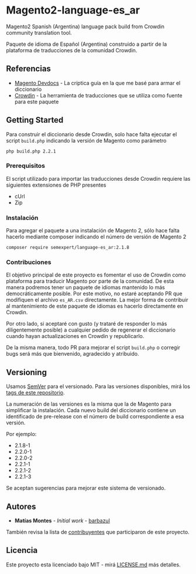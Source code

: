 # Magento2-language-es_ar

Magento2 Spanish (Argentina) language pack build from Crowdin community translation tool.

Paquete de idioma de Español (Argentina) construido a partir de la plataforma de traducciones de la comunidad Crowdin. 

## Referencias

* [Magento Devdocs](http://devdocs.magento.com/guides/v2.2/frontend-dev-guide/translations/xlate.html) - La críptica
guía en la que me basé para armar el diccionario
* [Crowdin](https://crowdin.com/project/magento-2/es-AR) - La herramienta de traducciones que se utiliza como fuente
para este paquete

## Getting Started

Para construir el diccionario desde Crowdin, solo hace falta ejecutar el script `build.php` indicando la versión de
Magento como parámetro

```
php build.php 2.2.1
``` 

### Prerequisitos

El script utilizado para importar las traducciones desde Crowdin requiere las siguientes extensiones de PHP presentes

* cUrl
* Zip

### Instalación

Para agregar el paquete a una instalación de Magento 2, sólo hace falta hacerlo mediante composer indicando el número de
versión de Magento 2

```
composer require semexpert/language-es_ar:2.1.8
``` 

### Contribuciones

El objetivo principal de este proyecto es fomentar el uso de Crowdin como plataforma para traducir Magento por parte de
la comunidad. De esta manera podremos tener un paquete de idiomas mantenido lo más democráticamente posible. Por este
motivo, no estaré aceptando PR que modifiquen el archivo `es_AR.csv` directamente. La mejor forma de contribuir al 
mantenimiento de este paquete de idiomas es hacerlo directamente en Crowdin.

Por otro lado, si aceptaré con gusto (y trataré de responder lo más diligentemente posible) a cualquier pedido de 
regenerar el diccionario cuando hayan actualizaciones en Crowdin y republicarlo.

De la misma manera, todo PR para mejorar el script `build.php` o corregir bugs será más que bienvenido, agradecido y 
atribuido.

## Versioning

Usamos [SemVer](http://semver.org/) para el versionado. Para las versiones disponibles, mirá los
[tags de este repositorio](https://github.com/SemExpert/Magento2-language-es_ar/tags). 

La numeración de las versiones es la misma que la de Magento para simplificar la instalación. Cada nuevo build del 
diccionario contiene un identificado de pre-release con el número de build correspondiente a esa versión.

Por ejemplo:

* 2.1.8-1
* 2.2.0-1
* 2.2.0-2
* 2.2.1-1
* 2.2.1-2
* 2.2.1-3

Se aceptan sugerencias para mejorar este sistema de versionado.

## Autores

* **Matías Montes** - *Initial work* - [barbazul](https://github.com/barbazul/)

También revisa la lista de [contribuyentes](https://github.com/SemExpert/Magento2-language-es_ar/contributors) que 
participaron de este proyecto.

## Licencia

Este proyecto esta licenciado bajo MIT - mirá [LICENSE.md](LICENSE.md) más detalles.
